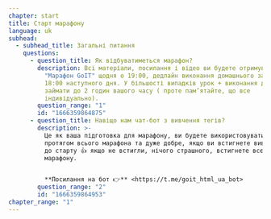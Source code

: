 ```yaml
---
chapter: start
title: Старт марафону
language: uk
subhead:
  - subhead_title: Загальні питання
    questions:
      - question_title: Я﻿к відбуватиметься марафон?
        description: Всі матеріали, посилання і відео ви будете отримувати в чат-боті
          "Марафон GoIT" щодня о 19:00, дедлайн виконання домашнього завдання
          18:00 наступного дня. У більшості випадків урок + виконання дз буде
          займати до 2 годин вашого часу ( проте пам’ятайте, що все
          індивідуально).
        question_range: "1"
        id: "1666359864875"
      - question_title: Н﻿авіщо нам чат-бот з вивчення тегів?
        description: >-
          Це як ваша підготовка для марафону, ви будете використовувати ці теги
          протягом всього марафона та дуже добре, якщо ви встигнете вивчити їх
          до старту 👍 якщо не встигли, нічого страшного, встигнете все під час
          марафону.


          **Посилання на бот 👉** <https://t.me/goit_html_ua_bot>
        question_range: "2"
        id: "1666359864953"
chapter_range: "1"
---
```

